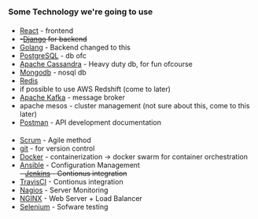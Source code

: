 ### Some Technology we're going to use

#### 
- [React](https://reactjs.org/) - frontend <br>
- ~~-[Django](https://www.djangoproject.com/) for backend~~
- [Golang](http://golang.org) - Backend changed to this
- [PostgreSQL](https://www.postgresql.org/) - db ofc
- [Apache Cassandra](http://cassandra.apache.org) - Heavy duty db, for fun ofcourse
- [Mongodb](https://www.mongodb.com/) - nosql db
- [Redis](https://redis.io/)
- if possible to use AWS Redshift (come to later)
- [Apache Kafka](https://kafka.apache.org/) - message broker 
- apache mesos - cluster management (not sure about this, come to this later)
- [Postman](https://www.getpostman.com/) - API development documentation

#### 
- [Scrum](https://www.scrum.org/) - Agile method
- [git](https://git-scm.com) - for version control
- [Docker](https://www.docker.com/) - containerization -> docker swarm for container orchestration
- [Ansible](https://www.ansible.com/) - Configuration Management <br>
~~- [Jenkins](https://jenkins.io/) - Contionus integration~~
- [TravisCI](https://travis-ci.com) - Contionus integration
- [Nagios](https://www.nagios.org/) - Server Monitoring
- [NGINX](https://www.nginx.com/) - Web Server + Load Balancer
- [Selenium](https://www.seleniumhq.org/) - Sofware testing